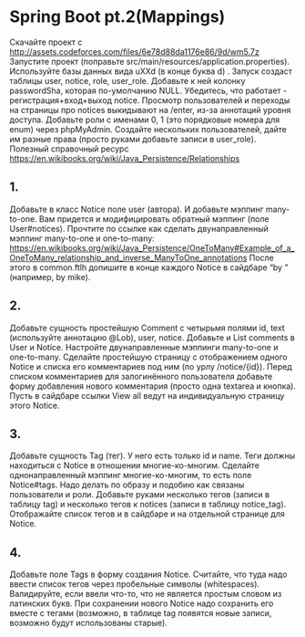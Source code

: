 # Spring Boot pt.2(Mappings)

Скачайте проект с http://assets.codeforces.com/files/6e78d88da1176e86/9d/wm5.7z Запустите проект (поправьте src/main/resources/application.properties). Используйте базы данных вида uXXd (в конце буква d) . Запуск создаст таблицы user, notice, role, user_role. Добавьте к ней колонку passwordSha, которая по-умолчанию NULL. Убедитесь, что работает - регистрация+вход+выход notice. Просмотр пользователей и переходы на страницы про notices выкидывают на /enter, из-за аннотаций уровня доступа. Добавьте роли с именами 0, 1 (это порядковые номера для enum) через phpMyAdmin. Создайте нескольких пользователей, дайте им разные права (просто руками добавьте записи в user_role). Полезный справочный ресурс https://en.wikibooks.org/wiki/Java_Persistence/Relationships

## 1.
Добавьте в класс Notice поле user (автора). И добавьте мэппинг many-to-one. Вам придется и модифицировать обратный мэппинг (поле User#notices). Прочтите по ссылке как сделать двунаправленный мэппинг many-to-one и one-to-many: https://en.wikibooks.org/wiki/Java_Persistence/OneToMany#Example_of_a_OneToMany_relationship_and_inverse_ManyToOne_annotations
После этого в common.ftlh допишите в конце каждого Notice в сайдбаре “by <login>” (например, by mike).

## 2.
Добавьте сущность простейшую Comment с четырьмя полями id, text (используйте аннотацию @Lob), user, notice. Добавьте и List<Comment> comments в User и Notice. Настройте двунаправленные мэппинги many-to-one и one-to-many. Сделайте простейшую страницу с отображением одного Notice и списка его комментариев под ним (по урлу /notice/{id}). Перед списком комментариев для залогинённого пользователя добавьте форму добавления нового комментария (просто одна textarea и кнопка). Пусть в сайдбаре ссылки View all ведут на индивидуальную страницу этого Notice.

## 3.
Добавьте сущность Tag (тег). У него есть только id и name. Теги должны находиться с Notice в отношении многие-ко-многим. Сделайте однонаправленный мэппинг многие-ко-многим, то есть поле Notice#tags. Надо делать по образу и подобию как связаны пользователи и роли. Добавьте руками несколько тегов (записи в таблицу tag) и несколько тегов к notices (записи в таблицу notice_tag). Отображайте список тегов и в сайдбаре и на отдельной странице для Notice.

## 4.
Добавьте поле Tags в форму создания Notice. Считайте, что туда надо ввести список тегов через пробельные символы (whitespaces). Валидируйте, если ввели что-то, что не является простым словом из латинских букв. При сохранении нового Notice надо сохранить его вместе с тегами (возможно, в таблице tag появятся новые записи, возможно будут использованы старые).